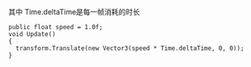 其中 Time.deltaTime是每一帧消耗的时长

```
public float speed = 1.0f;
void Update()
{
  transform.Translate(new Vector3(speed * Time.deltaTime, 0, 0));
}
```